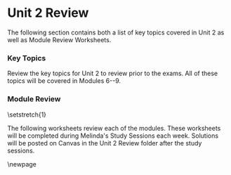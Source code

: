 # Unit 2 Review

The following section contains both a list of key topics covered in Unit 2 as well as Module Review Worksheets.

### Key Topics

Review the key topics for Unit 2 to review prior to the exams.  All of these topics will be covered in Modules 6--9.

### Module Review

\setstretch{1}

The following worksheets review each of the modules.  These worksheets will be completed during Melinda's Study Sessions each week.  Solutions will be posted on Canvas in the Unit 2 Review folder after the study sessions.  

\newpage
